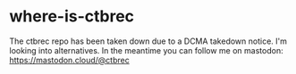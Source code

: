 # where-is-ctbrec

The ctbrec repo has been taken down due to a DCMA takedown notice. I'm looking into alternatives.
In the meantime you can follow me on mastodon: https://mastodon.cloud/@ctbrec
